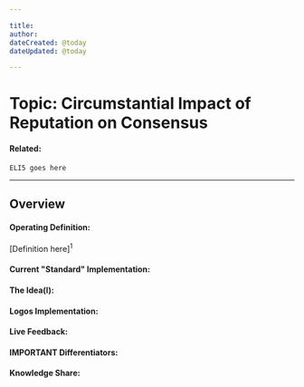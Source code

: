 ```yaml
---

title:
author: 
dateCreated: @today
dateUpdated: @today

---
```


# Topic: Circumstantial Impact of Reputation on Consensus
#### Related:
`ELI5 goes here`

---

## Overview

#### Operating Definition:
[Definition here]<sup>1</sup>

#### Current "Standard" Implementation:


#### The Idea(l):


#### Logos Implementation:


#### Live Feedback:


#### IMPORTANT Differentiators:


#### Knowledge Share: